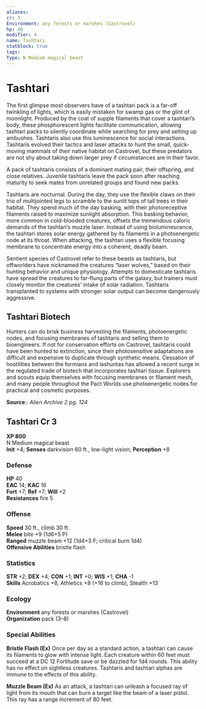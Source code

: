 ```yaml
---
aliases: 
cr: 3
Environment: any forests or marshes (Castrovel)  
hp: 40
modifier: 4 
name: Tashtari
statblock: true
tags: 
Type: N Medium magical beast  
---
```


# Tashtari

The first glimpse most observers have of a tashtari pack is a far-off twinkling of lights, which is easily mistaken for swamp gas or the glint of moonlight. Produced by the coat of supple filaments that cover a tashtari’s body, these phosphorescent lights facilitate communication, allowing tashtari packs to silently coordinate while searching for prey and setting up ambushes. Tashtaris also use this luminescence for social interactions. Tashtaris evolved their tactics and laser attacks to hunt the small, quick-moving mammals of their native habitat on Castrovel, but these predators are not shy about taking down larger prey if circumstances are in their favor.

A pack of tashtaris consists of a dominant mating pair, their offspring, and close relatives. Juvenile tashtaris leave the pack soon after reaching maturity to seek mates from unrelated groups and found new packs.

Tashtaris are nocturnal. During the day, they use the flexible claws on their trio of multijointed legs to scramble to the sunlit tops of tall trees in their habitat. They spend much of the day basking, with their photoreceptive filaments raised to maximize sunlight absorption. This basking behavior, more common in cold-blooded creatures, offsets the tremendous caloric demands of the tashtari’s muzzle laser. Instead of using bioluminescence, the tashtari stores solar energy gathered by its filaments in a photoenergetic node at its throat. When attacking, the tashtari uses a flexible focusing membrane to concentrate energy into a coherent, deadly beam.

Sentient species of Castrovel refer to these beasts as tashtaris, but offworlders have nicknamed the creatures “laser wolves,” based on their hunting behavior and unique physiology. Attempts to domesticate tashtaris have spread the creatures to far-flung parts of the galaxy, but trainers must closely monitor the creatures’ intake of solar radiation. Tashtaris transplanted to systems with stronger solar output can become dangerously aggressive.

## Tashtari Biotech

Hunters can do brisk business harvesting the filaments, photoenergetic nodes, and focusing membranes of tashtaris and selling them to bioengineers. If not for conservation efforts on Castrovel, tashtaris could have been hunted to extinction, since their photosensitive adaptations are difficult and expensive to duplicate through synthetic means. Cessation of hostilities between the formians and lashuntas has allowed a recent surge in the regulated trade of biotech that incorporates tashtari tissue. Explorers and scouts equip themselves with focusing membranes or filament mesh, and many people throughout the Pact Worlds use photoenergetic nodes for practical and cosmetic purposes.

**Source**:: _Alien Archive 2 pg. 124_

## Tashtari Cr 3

**XP 800**  
N Medium magical beast  
**Init** +4; **Senses** darkvision 60 ft., low-light vision; **Perception** +8  

### Defense

**HP** 40  
**EAC** 14; **KAC** 16  
**Fort** +7; **Ref** +7; **Will** +2  
**Resistances** fire 5  

### Offense

**Speed** 30 ft., climb 30 ft.  
**Melee** bite +9 (1d6+5 P)  
**Ranged** muzzle beam +12 (1d4+3 F; critical burn 1d4)  
**Offensive Abilities** bristle flash

### Statistics

**STR** +2; **DEX** +4; **CON** +1; **INT** +0; **WIS** +1; **CHA** -1  
**Skills** Acrobatics +8, Athletics +8 (+16 to climb), Stealth +13

### Ecology

**Environment** any forests or marshes (Castrovel)  
**Organization** pack (3–8)

### Special Abilities

**Bristle Flash (Ex)** Once per day as a standard action, a tashtari can cause its filaments to glow with intense light. Each creature within 60 feet must succeed at a DC 12 Fortitude save or be dazzled for 1d4 rounds. This ability has no effect on sightless creatures. Tashtaris and tashtari alphas are immune to the effects of this ability.

**Muzzle Beam (Ex)** As an attack, a tashtari can unleash a focused ray of light from its mouth that can burn a target like the beam of a laser pistol. This ray has a range increment of 80 feet.
